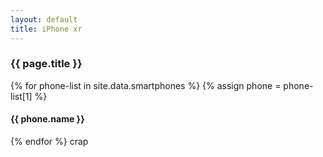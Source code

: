 ```yaml
---
layout: default
title: iPhone xr
---
```


<div class="container">
  <h3>{{ page.title }}</h3>
  {% for phone-list in site.data.smartphones %}
  {% assign phone = phone-list[1] %}
  <h4>{{ phone.name }}</h4>
  {% endfor %}
  crap
</div>
